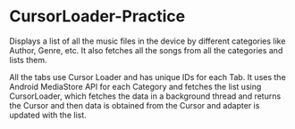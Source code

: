 # CursorLoader-Practice

Displays a list of all the music files in the device by different categories like Author, Genre, etc. It also fetches all the songs from all the categories and lists them. 

All the tabs use Cursor Loader and has unique IDs for each Tab. It uses the Android MediaStore API for each Category and fetches the list using CursorLoader, which fetches the data in a background thread and returns the Cursor and then data is obtained from the Cursor and adapter is updated with the list.
